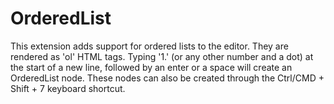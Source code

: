 # OrderedList

This extension adds support for ordered lists to the editor. They are rendered as
'ol' HTML tags. Typing '1.' (or any other number and a dot) at the start of a
new line, followed by an enter or a space will create an OrderedList node. These
nodes can also be created through the Ctrl/CMD + Shift + 7 keyboard shortcut.
